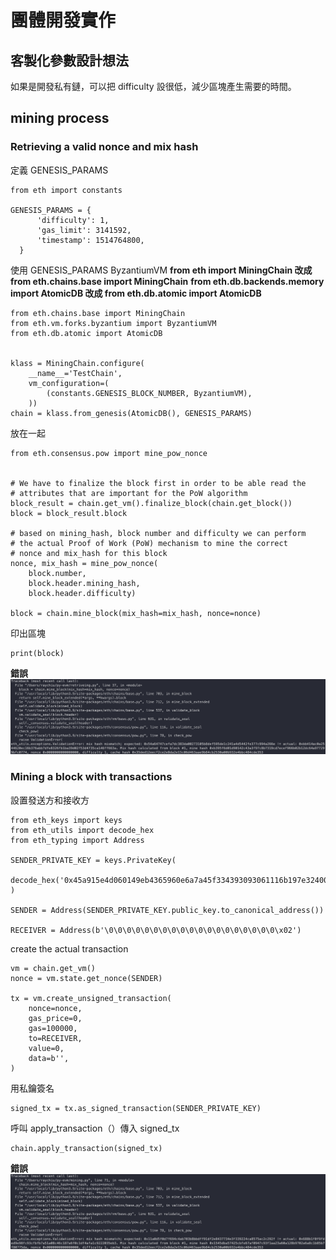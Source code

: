 # 團體開發實作

## 客製化參數設計想法

如果是開發私有鏈，可以把 difficulty 設很低，減少區塊產生需要的時間。

## mining process

### Retrieving a valid nonce and mix hash

定義 GENESIS_PARAMS
```
from eth import constants

GENESIS_PARAMS = {
      'difficulty': 1,
      'gas_limit': 3141592,
      'timestamp': 1514764800,
  }
```

使用 GENESIS_PARAMS ByzantiumVM
**from eth import MiningChain 改成 from eth.chains.base import MiningChain**
**from eth.db.backends.memory import AtomicDB 改成 from eth.db.atomic import AtomicDB**
```
from eth.chains.base import MiningChain
from eth.vm.forks.byzantium import ByzantiumVM
from eth.db.atomic import AtomicDB


klass = MiningChain.configure(
    __name__='TestChain',
    vm_configuration=(
        (constants.GENESIS_BLOCK_NUMBER, ByzantiumVM),
    ))
chain = klass.from_genesis(AtomicDB(), GENESIS_PARAMS)
```

放在一起
```
from eth.consensus.pow import mine_pow_nonce


# We have to finalize the block first in order to be able read the
# attributes that are important for the PoW algorithm
block_result = chain.get_vm().finalize_block(chain.get_block())
block = block_result.block

# based on mining_hash, block number and difficulty we can perform
# the actual Proof of Work (PoW) mechanism to mine the correct
# nonce and mix_hash for this block
nonce, mix_hash = mine_pow_nonce(
    block.number,
    block.header.mining_hash,
    block.header.difficulty)

block = chain.mine_block(mix_hash=mix_hash, nonce=nonce)
```

印出區塊
```
print(block)
```

**錯誤**
![](./err1.png)

### Mining a block with transactions

設置發送方和接收方
```
from eth_keys import keys
from eth_utils import decode_hex
from eth_typing import Address

SENDER_PRIVATE_KEY = keys.PrivateKey(
  decode_hex('0x45a915e4d060149eb4365960e6a7a45f334393093061116b197e3240065ff2d8')
)

SENDER = Address(SENDER_PRIVATE_KEY.public_key.to_canonical_address())

RECEIVER = Address(b'\0\0\0\0\0\0\0\0\0\0\0\0\0\0\0\0\0\0\0\x02')
```

create the actual transaction

```
vm = chain.get_vm()
nonce = vm.state.get_nonce(SENDER)

tx = vm.create_unsigned_transaction(
    nonce=nonce,
    gas_price=0,
    gas=100000,
    to=RECEIVER,
    value=0,
    data=b'',
)
```

用私鑰簽名
```
signed_tx = tx.as_signed_transaction(SENDER_PRIVATE_KEY)
```

呼叫 apply_transaction（）傳入 signed_tx
```
chain.apply_transaction(signed_tx)
```

**錯誤**
![](./err2.png)

## 
